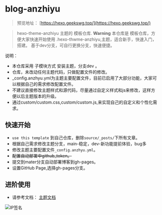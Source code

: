 # blog-anzhiyu

> 预览地址： [https://hexo.geekswg.top/](https://hexo.geekswg.top/)

> hexo-theme-anzhiyu 主题的 模板仓库.
> **Warning** 本仓库是 模板仓库，方便大家快速开始使用 .hexo-thwme-anzhiyu,主题，适合新手，快速入门，搭建。
> 基于dev分支，可自行更换分支，快速便捷。

说明：

* 本仓库采用 子模块方式 安装主题，分支dev 。
* 仓库，未改动任何主题代码，只做配置文件的修改。
* _config.anzhyu.yml为主题主要配置文件，目前已启用了大部分功能，大家可以根据自己的需求修改配置文件。
* 不建议直接修改主题样式和源代码，尽量通过自定义样式和js来修改，这样方便以后主题版本的升级。
* 通过custom/custom.css,custom/custom.js,来实现自己的自定义和个性化需求。

## 快速开始

* `use this template` 到自己仓库，删除`source/_posts/`下所有文章。
* 根据自己需求修改主题分支，main-稳定，dev-新功能提前体验，bug多
* 修改主题主要配置文件`_config.anzhyu.yml`。
* ~~配置自动部署中github_token。~~
* 提交到mater分支自动部署博客到gh-pages。
* 设置GitHub Page,选择gh-pages分支。

## 进阶使用

* 请参考文档： [主题文档](https://hexo.geekswg.top/anzhiyu-docs/)

![IP签名](https://tool.lu/netcard/ "IP信息")
